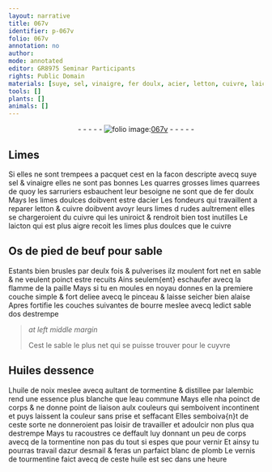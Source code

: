 ```yaml
---
layout: narrative
title: 067v
identifier: p-067v
folio: 067v
annotation: no
author:
mode: annotated
editor: GR8975 Seminar Participants
rights: Public Domain
materials: [suye, sel, vinaigre, fer doulx, acier, letton, cuivre, laicton, Os de pied de beuf, paille, bourre, os, cuyvre, Huiles dessence, huile de noix, tormentine, eau, dazur desmail, blanc de plomb, tourmentine, huile]
tools: []
plants: []
animals: []
---
```


<div class="folio" align="center">- - - - - <a href="http://gallica.bnf.fr/ark:/12148/btv1b10500001g/f140.image" target="_blank"><img src="https://cu-mkp.github.io/2017-workshop-edition/assets/photo-icon.png" alt="folio image: " style="display:inline-block; margin-bottom:-3px;"/>067v</a> - - - - - </div>    

## Limes

 
Si elles ne sont trempees a pacquet cest en la facon descripte avecq <span class="m">suye</span> <span class="m">sel</span> & <span class="m">vinaigre</span> elles ne sont pas bonnes Les quarres grosses limes quarrees de quoy les <span class="pro">sarruriers</span> esbauchent leur besoigne ne sont que de <span class="m">fer doulx</span> Mays les limes doulces doibvent estre d<span class="m">acier</span> Les <span class="pro">fondeurs</span> qui travaillent a reparer <span class="m">letton</span> & <span class="m">cuivre</span> doibvent avoyr leurs limes d rudes aultrement elles se chargeroient du <span class="m">cuivre</span> qui les uniroict & rendroit bien tost inutilles Le <span class="m">laicton</span> qui est plus aigre recoit les limes plus doulces que le <span class="m">cuivre</span>
    

## <span class="m">Os de pied de beuf</span> pour sable

 
Estants bien brusles par deulx fois & pulverises ilz moulent fort net en sable & ne veulent poinct estre recuits Ains seulem{ent} eschaufer avecq la flamme de la <span class="m">paille</span> Mays si tu en moules en noyau donnes en la premiere couche simple & fort deliee avecq le pinceau & laisse seicher bien alaise Apres fortifie les couches suivantes de <span class="m">bourre</span> meslee avecq ledict sable d<span class="m">os</span> destrempe
 
> *at left middle margin*
> 
>   Cest le sable le plus net qui se puisse trouver pour le <span class="m">cuyvre</span>
    

## <span class="m">Huiles dessence</span>

 
L<span class="m">huile de noix</span> meslee avecq aultant de <span class="m">tormentine</span> & distillee par lalembic rend une essence plus blanche que l<span class="m">eau</span> commune Mays elle nha poinct de corps & ne donne point de liaison aulx couleurs qui semboivent incontinent et puys laissent la couleur sans prise et seffacant Elles semboiva{n}t de ceste sorte ne donneroient pas loisir de travailler et adoulcir non plus qua destrempe Mays tu racoustres ce deffault luy donnant un peu de corps avecq de la <span class="m">tormentine</span> non pas du tout si espes que pour vernir Et ainsy tu pourras travail <span class="m">dazur desmail</span> & feras un parfaict <span class="m">blanc de plomb</span> Le vernis de <span class="m">tourmentine</span> faict avecq de ceste <span class="m">huile</span> est sec dans une heure
 